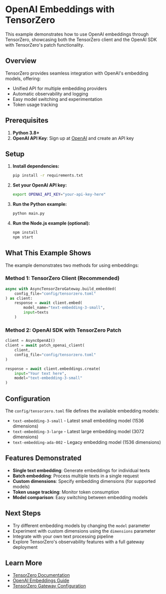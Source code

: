 # OpenAI Embeddings with TensorZero

This example demonstrates how to use OpenAI embeddings through TensorZero, showcasing both the TensorZero client and the OpenAI SDK with TensorZero's patch functionality.

## Overview

TensorZero provides seamless integration with OpenAI's embedding models, offering:

- Unified API for multiple embedding providers
- Automatic observability and logging
- Easy model switching and experimentation
- Token usage tracking

## Prerequisites

1. **Python 3.8+**
2. **OpenAI API Key**: Sign up at [OpenAI](https://platform.openai.com/) and create an API key

## Setup

1. **Install dependencies:**

   ```bash
   pip install -r requirements.txt
   ```

2. **Set your OpenAI API key:**

   ```bash
   export OPENAI_API_KEY="your-api-key-here"
   ```

3. **Run the Python example:**

   ```bash
   python main.py
   ```

4. **Run the Node.js example (optional):**

   ```bash
   npm install
   npm start
   ```

## What This Example Shows

The example demonstrates two methods for using embeddings:

### Method 1: TensorZero Client (Recommended)

```python
async with AsyncTensorZeroGateway.build_embedded(
    config_file="config/tensorzero.toml"
) as client:
    response = await client.embed(
        model_name="text-embedding-3-small",
        input=texts
    )
```

### Method 2: OpenAI SDK with TensorZero Patch

```python
client = AsyncOpenAI()
client = await patch_openai_client(
    client,
    config_file="config/tensorzero.toml"
)

response = await client.embeddings.create(
    input="Your text here",
    model="text-embedding-3-small"
)
```

## Configuration

The `config/tensorzero.toml` file defines the available embedding models:

- `text-embedding-3-small` - Latest small embedding model (1536 dimensions)
- `text-embedding-3-large` - Latest large embedding model (3072 dimensions)  
- `text-embedding-ada-002` - Legacy embedding model (1536 dimensions)

## Features Demonstrated

- **Single text embedding**: Generate embeddings for individual texts
- **Batch embedding**: Process multiple texts in a single request
- **Custom dimensions**: Specify embedding dimensions (for supported models)
- **Token usage tracking**: Monitor token consumption
- **Model comparison**: Easy switching between embedding models

## Next Steps

- Try different embedding models by changing the `model` parameter
- Experiment with custom dimensions using the `dimensions` parameter
- Integrate with your own text processing pipeline
- Explore TensorZero's observability features with a full gateway deployment

## Learn More

- [TensorZero Documentation](https://www.tensorzero.com/docs)
- [OpenAI Embeddings Guide](https://platform.openai.com/docs/guides/embeddings)
- [TensorZero Gateway Configuration](https://www.tensorzero.com/docs/gateway/configuration)
